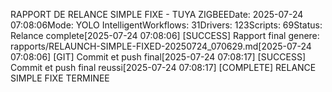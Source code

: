 RAPPORT DE RELANCE SIMPLE FIXE - TUYA ZIGBEEDate: 2025-07-24 07:08:06Mode: YOLO IntelligentWorkflows: 31Drivers: 123Scripts: 69Status: Relance complete[2025-07-24 07:08:06] [SUCCESS] Rapport final genere: rapports/RELAUNCH-SIMPLE-FIXED-20250724_070629.md[2025-07-24 07:08:06] [GIT] Commit et push final[2025-07-24 07:08:17] [SUCCESS] Commit et push final reussi[2025-07-24 07:08:17] [COMPLETE] RELANCE SIMPLE FIXE TERMINEE